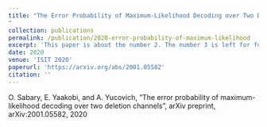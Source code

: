 ```yaml
---
title: "The Error Probability of Maximum-Likelihood Decoding over Two Deletion Channels
"
collection: publications
permalink: /publication/2020-error-probability-of-maximum-likelihood
excerpt: 'This paper is about the number 2. The number 3 is left for future work.'
date: 2020
venue: 'ISIT 2020'
paperurl: 'https://arxiv.org/abs/2001.05582'
citation: ''
---
```

O. Sabary, E. Yaakobi, and A. Yucovich, ”The error probability of maximum-likelihood decoding over two deletion channels”, arXiv preprint, arXiv:2001.05582, 2020
